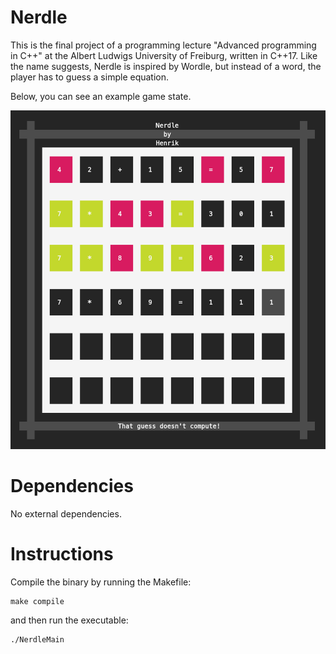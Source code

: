 # Nerdle

This is the final project of a programming lecture "Advanced programming in C++" at the Albert Ludwigs University of Freiburg, written in C++17.
Like the name suggests, Nerdle is inspired by Wordle, but instead of a word, the player has to guess a simple equation.

Below, you can see an example game state.

![image](.example.png)

# Dependencies

No external dependencies.

# Instructions
Compile the binary by running the Makefile:

    make compile

and then run the executable:

    ./NerdleMain
